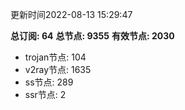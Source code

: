 更新时间2022-08-13 15:29:47

**总订阅: 64**
**总节点: 9355**
**有效节点: 2030**
- trojan节点: 104
- v2ray节点: 1635
- ss节点: 289
- ssr节点: 2
